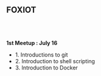<h2>FOXIOT</h2>

<br><br>

<p>
<strong>1st Meetup : July 16 </strong>
<ul>
<li>1. Introductions to git</li>
<li>2. Introduction to shell scripting</li>
<li>3. Introduction to Docker </li>
</ul>


</p>
